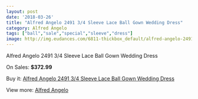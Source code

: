 ```yaml
---
layout: post
date: '2018-03-26'
title: "Alfred Angelo 2491 3/4 Sleeve Lace Ball Gown Wedding Dress"
category: Alfred Angelo
tags: ["ball","sale","special","sleeve","dress"]
image: http://img.eudances.com/6811-thickbox_default/alfred-angelo-2491-3-4-sleeve-lace-ball-gown-wedding-dress.jpg
---
```

Alfred Angelo 2491 3/4 Sleeve Lace Ball Gown Wedding Dress

On Sales: **$372.99**
<a href="https://www.eudances.com/en/alfred-angelo/2513-alfred-angelo-2491-3-4-sleeve-lace-ball-gown-wedding-dress.html"><amp-img layout="responsive" width="600" height="600" src="//img.eudances.com/6811-thickbox_default/alfred-angelo-2491-3-4-sleeve-lace-ball-gown-wedding-dress.jpg" alt="Alfred Angelo 2491 3/4 Sleeve Lace Ball Gown Wedding Dress 0" /></a>
<a href="https://www.eudances.com/en/alfred-angelo/2513-alfred-angelo-2491-3-4-sleeve-lace-ball-gown-wedding-dress.html"><amp-img layout="responsive" width="600" height="600" src="//img.eudances.com/6814-thickbox_default/alfred-angelo-2491-3-4-sleeve-lace-ball-gown-wedding-dress.jpg" alt="Alfred Angelo 2491 3/4 Sleeve Lace Ball Gown Wedding Dress 1" /></a>
<a href="https://www.eudances.com/en/alfred-angelo/2513-alfred-angelo-2491-3-4-sleeve-lace-ball-gown-wedding-dress.html"><amp-img layout="responsive" width="600" height="600" src="//img.eudances.com/6813-thickbox_default/alfred-angelo-2491-3-4-sleeve-lace-ball-gown-wedding-dress.jpg" alt="Alfred Angelo 2491 3/4 Sleeve Lace Ball Gown Wedding Dress 2" /></a>
<a href="https://www.eudances.com/en/alfred-angelo/2513-alfred-angelo-2491-3-4-sleeve-lace-ball-gown-wedding-dress.html"><amp-img layout="responsive" width="600" height="600" src="//img.eudances.com/6812-thickbox_default/alfred-angelo-2491-3-4-sleeve-lace-ball-gown-wedding-dress.jpg" alt="Alfred Angelo 2491 3/4 Sleeve Lace Ball Gown Wedding Dress 3" /></a>

Buy it: [Alfred Angelo 2491 3/4 Sleeve Lace Ball Gown Wedding Dress](https://www.eudances.com/en/alfred-angelo/2513-alfred-angelo-2491-3-4-sleeve-lace-ball-gown-wedding-dress.html "Alfred Angelo 2491 3/4 Sleeve Lace Ball Gown Wedding Dress")

View more: [Alfred Angelo](https://www.eudances.com/en/36-alfred-angelo "Alfred Angelo")